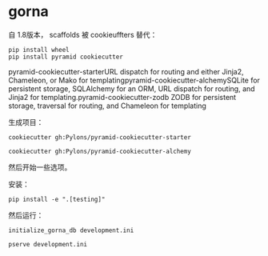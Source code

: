 # gorna

自 1.8版本， scaffolds 被 cookieuffters 替代：


    pip install wheel
    pip install pyramid cookiecutter

pyramid-cookiecutter-starterURL dispatch for routing and either Jinja2, Chameleon, or Mako for templatingpyramid-cookiecutter-alchemySQLite for persistent storage, SQLAlchemy for an ORM, URL dispatch for routing, and Jinja2 for templating.pyramid-cookiecutter-zodb
ZODB for persistent storage, traversal for routing, and Chameleon for templating



生成项目：

    cookiecutter gh:Pylons/pyramid-cookiecutter-starter

    cookiecutter gh:Pylons/pyramid-cookiecutter-alchemy

然后开始一些选项。

安装：

    pip install -e ".[testing]"

然后运行：

    initialize_gorna_db development.ini

    pserve development.ini
